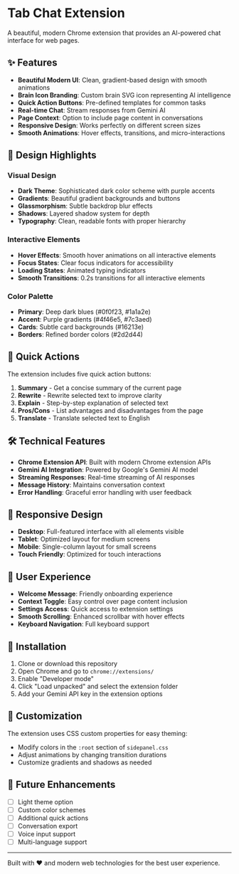 # Tab Chat Extension

A beautiful, modern Chrome extension that provides an AI-powered chat interface for web pages.

## ✨ Features

- **Beautiful Modern UI**: Clean, gradient-based design with smooth animations
- **Brain Icon Branding**: Custom brain SVG icon representing AI intelligence
- **Quick Action Buttons**: Pre-defined templates for common tasks
- **Real-time Chat**: Stream responses from Gemini AI
- **Page Context**: Option to include page content in conversations
- **Responsive Design**: Works perfectly on different screen sizes
- **Smooth Animations**: Hover effects, transitions, and micro-interactions

## 🎨 Design Highlights

### Visual Design
- **Dark Theme**: Sophisticated dark color scheme with purple accents
- **Gradients**: Beautiful gradient backgrounds and buttons
- **Glassmorphism**: Subtle backdrop blur effects
- **Shadows**: Layered shadow system for depth
- **Typography**: Clean, readable fonts with proper hierarchy

### Interactive Elements
- **Hover Effects**: Smooth hover animations on all interactive elements
- **Focus States**: Clear focus indicators for accessibility
- **Loading States**: Animated typing indicators
- **Smooth Transitions**: 0.2s transitions for all interactive elements

### Color Palette
- **Primary**: Deep dark blues (#0f0f23, #1a1a2e)
- **Accent**: Purple gradients (#4f46e5, #7c3aed)
- **Cards**: Subtle card backgrounds (#16213e)
- **Borders**: Refined border colors (#2d2d44)

## 🚀 Quick Actions

The extension includes five quick action buttons:
1. **Summary** - Get a concise summary of the current page
2. **Rewrite** - Rewrite selected text to improve clarity
3. **Explain** - Step-by-step explanation of selected text
4. **Pros/Cons** - List advantages and disadvantages from the page
5. **Translate** - Translate selected text to English

## 🛠️ Technical Features

- **Chrome Extension API**: Built with modern Chrome extension APIs
- **Gemini AI Integration**: Powered by Google's Gemini AI model
- **Streaming Responses**: Real-time streaming of AI responses
- **Message History**: Maintains conversation context
- **Error Handling**: Graceful error handling with user feedback

## 📱 Responsive Design

- **Desktop**: Full-featured interface with all elements visible
- **Tablet**: Optimized layout for medium screens
- **Mobile**: Single-column layout for small screens
- **Touch Friendly**: Optimized for touch interactions

## 🎯 User Experience

- **Welcome Message**: Friendly onboarding experience
- **Context Toggle**: Easy control over page content inclusion
- **Settings Access**: Quick access to extension settings
- **Smooth Scrolling**: Enhanced scrollbar with hover effects
- **Keyboard Navigation**: Full keyboard support

## 🔧 Installation

1. Clone or download this repository
2. Open Chrome and go to `chrome://extensions/`
3. Enable "Developer mode"
4. Click "Load unpacked" and select the extension folder
5. Add your Gemini API key in the extension options

## 🎨 Customization

The extension uses CSS custom properties for easy theming:
- Modify colors in the `:root` section of `sidepanel.css`
- Adjust animations by changing transition durations
- Customize gradients and shadows as needed

## 🌟 Future Enhancements

- [ ] Light theme option
- [ ] Custom color schemes
- [ ] Additional quick actions
- [ ] Conversation export
- [ ] Voice input support
- [ ] Multi-language support

---

Built with ❤️ and modern web technologies for the best user experience.
